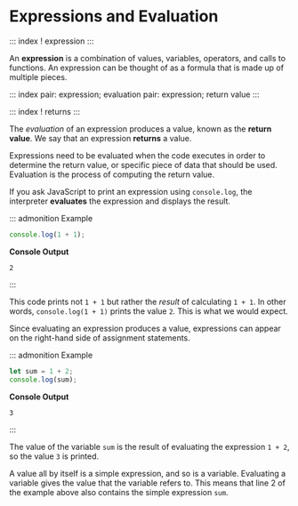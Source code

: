 # Expressions and Evaluation

::: index
! expression
:::

An **expression** is a combination of values, variables, operators, and
calls to functions. An expression can be thought of as a formula that is
made up of multiple pieces.

::: index
pair: expression; evaluation pair: expression; return value
:::

::: index
! returns
:::

The *evaluation* of an expression produces a value, known as the
**return value**. We say that an expression **returns** a value.

Expressions need to be evaluated when the code executes in order to
determine the return value, or specific piece of data that should be
used. Evaluation is the process of computing the return value.

If you ask JavaScript to print an expression using `console.log`, the
interpreter **evaluates** the expression and displays the result.

::: admonition
Example

``` js
console.log(1 + 1);
```

**Console Output**

    2
:::

This code prints not `1 + 1` but rather the *result* of calculating
`1 + 1`. In other words, `console.log(1 + 1)` prints the value `2`. This
is what we would expect.

Since evaluating an expression produces a value, expressions can appear
on the right-hand side of assignment statements.

::: admonition
Example

``` {.js linenos=""}
let sum = 1 + 2;
console.log(sum);
```

**Console Output**

    3
:::

The value of the variable `sum` is the result of evaluating the
expression `1 + 2`, so the value `3` is printed.

A value all by itself is a simple expression, and so is a variable.
Evaluating a variable gives the value that the variable refers to. This
means that line 2 of the example above also contains the simple
expression `sum`.

